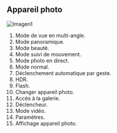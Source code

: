 ## Appareil photo

![Imagen1](http://static.energysistem.com/images/manuals/42499/56dd9e6f27dff.jpg)


1. Mode de vue en multi-angle.
2. Mode panoramique.
3. Mode beauté.
4. Mode suivi de mouvement.
5. Mode photo en direct.
6. Mode normal.
7. Déclenchement automatique par geste.
8. HDR.
9. Flash.
10. Changer appareil photo.
11. Accès à la galerie.
12. Déclencheur.
13. Mode vidéo.
14. Paramètres.
15. Affichage appareil photo.
